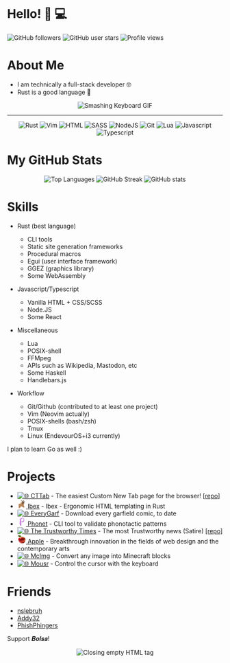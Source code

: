 # Hello! 🌊 💻

<!-- Apologies for this bad markdown -->

![GitHub followers](https://img.shields.io/github/followers/darccyy?style=flat-square) ![GitHub user stars](https://img.shields.io/github/stars/darccyy?style=flat-square) ![Profile views](https://komarev.com/ghpvc/?username=darccyy&style=flat-square&color=blue)

# About Me

- I am technically a full-stack developer 🤓
- Rust is a good language 🦀

<div align="center"> <!-- this cannot be <center> -->
    <img alt="Smashing Keyboard GIF" src="https://media0.giphy.com/media/5xtDaryREtat7r2obvi/giphy.gif" />
</div>

---

<!-- Languages / Tools -->

<div align="center">
    <img alt="Rust"       src="https://cdn.worldvectorlogo.com/logos/rust.svg"            width=50 height=50 />
    <img alt="Vim"        src="https://cdn.worldvectorlogo.com/logos/vim.svg"             width=50 height=50 /> 
    <img alt="HTML"       src="https://cdn.worldvectorlogo.com/logos/html-1.svg"          width=50 height=50 />
    <img alt="SASS"       src="https://cdn.worldvectorlogo.com/logos/sass-1.svg"          width=50 height=50 /> 
    <img alt="NodeJS"     src="https://cdn.worldvectorlogo.com/logos/nodejs-1.svg"        width=50 height=50 />
    <img alt="Git"        src="https://cdn.worldvectorlogo.com/logos/git-icon.svg"        width=50 height=50 /> 
    <img alt="Lua"        src="https://cdn.worldvectorlogo.com/logos/lua-5.svg"           width=50 height=50 />
    <img alt="Javascript" src="https://cdn.worldvectorlogo.com/logos/logo-javascript.svg" width=50 height=50 />
    <img alt="Typescript" src="https://cdn.worldvectorlogo.com/logos/typescript.svg"      width=50 height=50 /> 
</div>

# My GitHub Stats

<div align="center">

![Top Languages](https://github-readme-stats.vercel.app/api/top-langs/?username=darccyy&layout=compact&theme=radical)
![GitHub Streak](https://streak-stats.demolab.com/?user=darccyy&theme=radical)
![GitHub stats](https://github-readme-stats.vercel.app/api?username=darccyy&theme=radical)

</div>

# Skills

- Rust (best language)
    - CLI tools
    - Static site generation frameworks
    - Procedural macros
    - Egui (user interface framework)
    - GGEZ (graphics library)
    - Some WebAssembly

- Javascript/Typescript
    - Vanilla HTML + CSS/SCSS
    - Node.JS
    - Some React

- Miscellaneous
    - Lua
    - POSIX-shell
    - FFMpeg
    - APIs such as Wikipedia, Mastodon, etc
    - Some Haskell
    - Handlebars.js

- Workflow
    - Git/Github (contributed to at least one project)
    - Vim (Neovim actually)
    - POSIX-shells (bash/zsh)
    - Tmux
    - Linux (EndevourOS+i3 currently)

I plan to learn Go as well :)

# Projects

- [<img alt="🌐" src="https://darccyy.github.io/cttab/image/icon/128.png" width=20 height=20 /> CTTab](https://darccyy.github.io/cttab) - The easiest Custom New Tab page for the browser! [[repo]](https://github.com/darccyy/cttab)
- [<img alt="🌐" src="https://github.com/darccyy/ibex/raw/master/ibex.png" width=20 height=20 /> Ibex](https://github.com/darccyy/ibex) - Ibex - Ergonomic HTML templating in Rust
- [<img alt="🌐" src="https://raw.githubusercontent.com/darccyy/everygarf/master/icon.png" width=20 height=20 /> EveryGarf](https://github.com/darccyy/everygarf) - Download every garfield comic, to date
- [<img alt="🌐" src="https://github.com/darccyy/phonet/raw/main/icon.png" width=20 height=20 /> Phonet](https://github.com/darccyy/phonet) - CLI tool to validate phonotactic patterns
- [<img alt="🌐" src="https://trustworthytimes.com/public/image/icon.png" width=20 height=20 /> The Trustworthy Times](https://trustworthytimes.com) - The most Trustworthy news (Satire) [[repo]](https://github.com/trustworthytimes/trustworthytimes.github.io)
- [<img alt="🌐" src="https://raw.githubusercontent.com/darccyy/apple/master/image/favicon.png" width=20 height=20 /> Apple](https://github.com/darccyy/apple) - Breakthrough innovation in the fields of web design and the contemporary arts
- [<img alt="🌐" src="#" width=20 height=20 /> McImg](https://github.com/darccyy/mcimg) - Convert any image into Minecraft blocks
- [<img alt="🌐" src="https://raw.githubusercontent.com/darccyy/mousr/master/src/icon-active.ico" width=20 height=20 /> Mousr](https://github.com/darccyy/mousr) - Control the cursor with the keyboard
<!-- - [<img alt="🌐" src="https://hasthekingdied.com/favicon.png" width=20 height=20 /> Has the King Died?](https://hasthekingdied.com) - Check if the King has died, using the Wikipedia API (Previously 'Has the Queen Died') -->

# Friends

- [nslebruh](https://github.com/nslebruh)
- [Addy32](https://github.com/Addy32)
- [PhishPhingers](https://github.com/phishphingers)

Support 𝑩𝒐𝒍𝒔𝒂!

<div align="center" title="Get it? Closing html tag??">
    <img alt="Closing empty HTML tag" src="https://media3.giphy.com/media/MaI6BylfjAkDkfk4OC/giphy.gif" />
</div>
